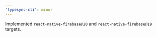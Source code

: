 ```yaml
---
'typesync-cli': minor
---
```


Implemented `react-native-firebase@20` and `react-native-firebase@19` targets.
